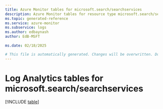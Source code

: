 ```yaml
---
title: Azure Monitor tables for microsoft.search/searchservices
description: Azure Monitor tables for resource type microsoft.search/searchservices
ms.topic: generated-reference
ms.service: azure-monitor
ms.subservice: logs
ms.author: edbaynash
author: EdB-MSFT
   
ms.date: 02/18/2025

# This file is automatically generated. Changes will be overwritten. Do not change this file directly.
---
```


# Log Analytics tables for microsoft.search/searchservices  

[!INCLUDE [table](~/reusable-content/ce-skilling/azure/includes/azure-monitor/reference/tables/microsoft-search_searchservices-include.md)]

